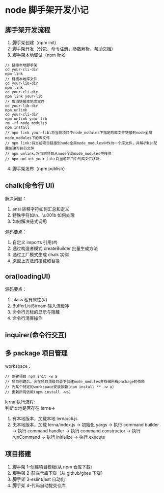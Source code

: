 # node 脚手架开发小记

## 脚手架开发流程

1. 脚手架创建（npm init）
2. 脚手架开发（分包，命令注册，参数解析，帮助文档）
3. 脚手架本地调试（npm link）

```
// 链接本地脚手架
cd your-cli-dir
npm link
// 链接本地库文件
cd your-lib-dir
npm link
cd your-cli-dir
npm link your-lib
// 取消链接本地库文件
cd your-lib-dir
npm unlink
cd your-cli-dir
npm unlink your-lib
rm -rf node_modules
npm install
// npm link your-lib:将当前项目中node_modules下指定的库文件链接到node全局node_modules下的库文件
// npm link:将当前项目链接到node全局node_modules中作为一个库文件，并解析bin配置创建可执行文件
// npm unlink:将当前项目从node全局node_modules中移除
// npm unlink your-lib:将当前项目中的库文件移除
```

4. 脚手架发布（npm publish）

## chalk(命令行 UI)

解决问题：

1. ansi 转移字符如何汇总和定义
2. 特殊字符如\n、\u001b 如何处理
3. 如何解决链式调用

源码要点：

1. 自定义 imports 引用(#)
2. 通过构造者模式 createBuilder 批量生成方法
3. 通过工厂模式生成 chalk 实例
4. 原型上方法的挂载和替换

## ora(loadingUI)

源码要点：

1. class 私有属性(#)
2. BufferListStream 输入流缓冲
3. 命令行光标的显示与隐藏
4. 命令行清屏操作

## inquirer(命令行交互)

## 多 package 项目管理

workspace：

```
// 创建项目 npm init -w a
// 项目创建后，会在项目顶级目录下创建node_modules并存储所有package的依赖
// 为某个特定的workspace安装依赖(npm install ** -w a)
// 更新所有依赖(npm install -ws)
```

lerna 执行流程:  
判断本地是否存在 lerna->

1. 有本地版本，加载本地 lerna/cli.js
2. 无本地版本，加载 lerna/index.js -> 初始化 yargs -> 执行 command builder -> 执行 command handler -> 执行 command constructor -> 执行 runCommand -> 执行 initialize -> 执行 execute

## 项目搭建

1. 脚手架 1-创建项目模板(从 npm 仓库下载)
2. 脚手架 2-前端仓库下载（从 github/gitee 下载）
3. 脚手架 3-eslint/jest 自动化
4. 脚手架 4-代码自动提交仓库
